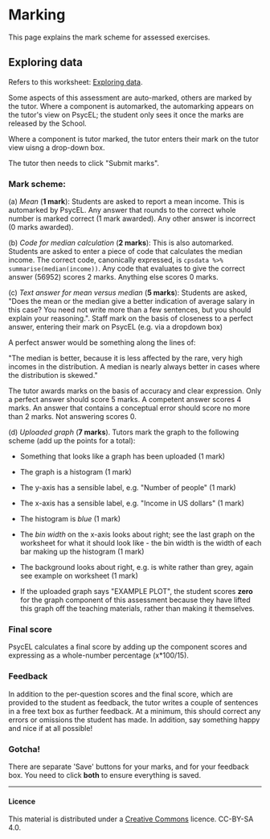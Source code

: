 # Marking

This page explains the mark scheme for assessed exercises.

<a name = "exploring-data"></a>

## Exploring data

Refers to this worksheet: [Exploring data](exploring-incomes.html). 

Some aspects of this assessment are auto-marked, others are marked by the
tutor. Where a component is automarked, the automarking appears on the tutor's
view on PsycEL; the student only sees it once the marks are released by the
School.

Where a component is tutor marked, the tutor enters their mark on the tutor
view uisng a drop-down box.

The tutor then needs to click "Submit marks".

### Mark scheme:

(a) _Mean_ (**1 mark**): Students are asked to report a mean income.  This is
    automarked by PsycEL. Any answer that rounds to the correct whole number is
    marked correct (1 mark awarded). Any other answer is incorrect (0 marks
    awarded).

(b) _Code for median calculation_ (**2 marks**): This is also
    automarked. Students are asked to enter a piece of code that calculates the
    median income. The correct code, canonically expressed, is `cpsdata %>%
    summarise(median(income))`.  Any code that evaluates to give the correct
    answer (56952) scores 2 marks.  Anything else scores 0 marks.
    
(c) _Text answer for mean versus median_ (**5 marks**): Students are asked,
"Does the mean or the median give a better indication of average salary in this
case? You need not write more than a few sentences, but you should explain your
reasoning.". Staff mark on the basis of closeness to a perfect answer, entering
their mark on PsycEL (e.g. via a dropdown box)

A perfect answer would be something along the lines of:

"The median is better, because it is less affected by the rare, very high
incomes in the distribution. A median is nearly always better in cases where
the distribution is skewed."

The tutor awards marks on the basis of accuracy and clear expression. Only a
perfect answer should score 5 marks. A competent answer scores 4 marks. An
answer that contains a conceptual error should score no more than 2 marks. Not
answering scores 0.

(d) _Uploaded graph_ (**7 marks**). Tutors mark the graph to the following
scheme (add up the points for a total):

- Something that looks like a graph has been uploaded (1 mark)

- The graph is a histogram (1 mark)

- The y-axis has a sensible label, e.g. "Number of people" (1 mark)

- The x-axis has a sensible label, e.g. "Income in US dollars" (1 mark)

- The histogram is _blue_ (1 mark)

- The _bin width_ on the x-axis looks about right; see the last graph on the
  worksheet for what it should look like - the bin width is the width of each
  bar making up the histogram (1 mark)
 
 - The background looks about right, e.g. is white rather than grey, again see
   example on worksheet (1 mark)
 
 - If the uploaded graph says "EXAMPLE PLOT", the student scores **zero** for
   the graph component of this assessment because they have lifted this graph
   off the teaching materials, rather than making it themselves.

### Final score

PsycEL calculates a final score by adding up the component scores and
expressing as a whole-number percentage (x*100/15).

### Feedback 

In addition to the per-question scores and the final score, which are provided
to the student as feedback, the tutor writes a couple of sentences in a free
text box as further feedback. At a minimum, this should correct any errors or
omissions the student has made. In addition, say something happy and nice if at
all possible!

### Gotcha!

There are separate 'Save' buttons for your marks, and for your feedback
box. You need to click **both** to ensure everything is saved.

___

#### Licence
This material is distributed under a [Creative Commons](https://creativecommons.org/) licence. CC-BY-SA 4.0. 

